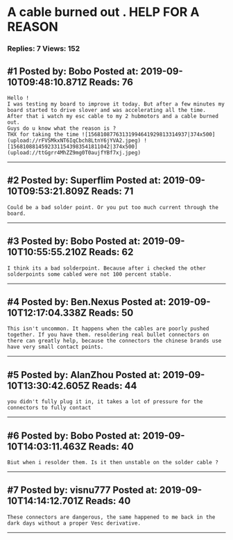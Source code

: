 # A cable burned out . HELP FOR A REASON

### Replies: 7 Views: 152

## \#1 Posted by: Bobo Posted at: 2019-09-10T09:48:10.871Z Reads: 76

```
Hello !
I was testing my board to improve it today. But after a few minutes my board started to drive slover and was accelerating all the time. 
After that i watch my esc cable to my 2 hubmotors and a cable burned out.
Guys do u know what the reason is ?
THX for taking the time ![15681087763131994641929813314937|374x500](upload://rFVSMkxNT6IqCbch8LtnY6jYVA2.jpeg) ![15681088145923311543983541811042|374x500](upload://ttGgrr4MhZZ9mg0T0aujfYBf7xj.jpeg)
```

---
## \#2 Posted by: Superflim Posted at: 2019-09-10T09:53:21.809Z Reads: 71

```
Could be a bad solder point. Or you put too much current through the board.
```

---
## \#3 Posted by: Bobo Posted at: 2019-09-10T10:55:55.210Z Reads: 62

```
I think its a bad solderpoint. Because after i checked the other solderpoints some cabled were not 100 percent stable.
```

---
## \#4 Posted by: Ben.Nexus Posted at: 2019-09-10T12:17:04.338Z Reads: 50

```
This isn't uncommon. It happens when the cables are poorly pushed together. If you have them. resoldering real bullet connectors on there can greatly help, because the connectors the chinese brands use have very small contact points.
```

---
## \#5 Posted by: AlanZhou Posted at: 2019-09-10T13:30:42.605Z Reads: 44

```
you didn't fully plug it in, it takes a lot of pressure for the connectors to fully contact
```

---
## \#6 Posted by: Bobo Posted at: 2019-09-10T14:03:11.463Z Reads: 40

```
Biut when i resolder them. Is it then unstable on the solder cable ?
```

---
## \#7 Posted by: visnu777 Posted at: 2019-09-10T14:14:12.701Z Reads: 40

```
These connectors are dangerous, the same happened to me back in the dark days without a proper Vesc derivative.
```

---
